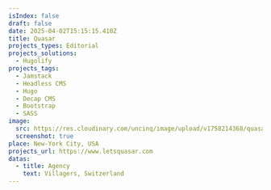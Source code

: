 ```yaml
---
isIndex: false
draft: false
date: 2025-04-02T15:15:15.410Z
title: Quasar
projects_types: Editorial
projects_solutions:
  - Hugolify
projects_tags:
  - Jamstack
  - Headless CMS
  - Hugo
  - Decap CMS
  - Bootstrap
  - SASS
image:
  src: https://res.cloudinary.com/uncinq/image/upload/v1758214368/quasar_dpr9w2.png
  screenshot: true
place: New-York City, USA
projects_url: https://www.letsquasar.com
datas:
  - title: Agency
    text: Villagers, Switzerland
---
```

